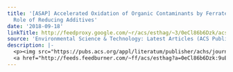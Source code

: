 ```yaml
---
title: '[ASAP] Accelerated Oxidation of Organic Contaminants by Ferrate(VI): The Overlooked
  Role of Reducing Additives'
date: '2018-09-18'
linkTitle: http://feedproxy.google.com/~r/acs/esthag/~3/0eCl86b6Dzk/acs.est.8b03770
source: 'Environmental Science & Technology: Latest Articles (ACS Publications)'
description: |-
  <p><img src="https://pubs.acs.org/appl/literatum/publisher/achs/journals/content/esthag/0/esthag.ahead-of-print/acs.est.8b03770/20180918/images/medium/es-2018-037706_0005.gif" alt="TOC Graphic"/></p><div><cite>Environmental Science & Technology</cite></div><div>DOI: 10.1021/acs.est.8b03770</div><div class="feedflare">
  <a href="http://feeds.feedburner.com/~ff/acs/esthag?a=0eCl86b6Dzk:9uE-ABa1eNA:yIl2AUoC8zA"><img src="http://feeds.feedburner.com/~ff/acs/esthag?d=yIl2AUoC8zA" border="0"></img></a>
---
```

